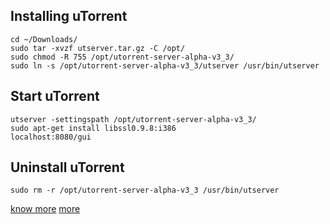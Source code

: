 ## Installing uTorrent

```
cd ~/Downloads/
sudo tar -xvzf utserver.tar.gz -C /opt/
sudo chmod -R 755 /opt/utorrent-server-alpha-v3_3/
sudo ln -s /opt/utorrent-server-alpha-v3_3/utserver /usr/bin/utserver
```

## Start uTorrent

```
utserver -settingspath /opt/utorrent-server-alpha-v3_3/
sudo apt-get install libssl0.9.8:i386
localhost:8080/gui
```

## Uninstall uTorrent

`sudo rm -r /opt/utorrent-server-alpha-v3_3 /usr/bin/utserver`


[know more](https://askubuntu.com/questions/530955/how-to-install-utorrent-v3-3-on-14-04/530961)
[more](http://ubuntuhandbook.org/index.php/2016/09/setup-%CE%BCtorrent-server-ubuntu-16-04/)
